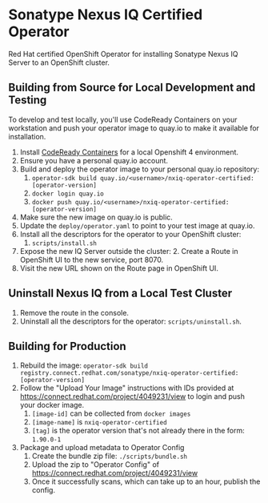 # Sonatype Nexus IQ Certified Operator
Red Hat certified OpenShift Operator for installing Sonatype Nexus IQ Server
to an OpenShift cluster.

## Building from Source for Local Development and Testing

To develop and test locally, you'll use CodeReady Containers on your workstation
and push your operator image to quay.io to make it available for installation.

1. Install [CodeReady Containers](https://developers.redhat.com/products/codeready-containers/overview)
   for a local Openshift 4 environment.
2. Ensure you have a personal quay.io account.
3. Build and deploy the operator image to your personal quay.io repository:
   1. `operator-sdk build quay.io/<username>/nxiq-operator-certified:[operator-version]`
   2. `docker login quay.io`
   3. `docker push quay.io/<username>/nxiq-operator-certified:[operator-version]`
5. Make sure the new image on quay.io is public.
6. Update the `deploy/operator.yaml` to point to your test image at quay.io.
7. Install all the descriptors for the operator to your OpenShift cluster:
   1. `scripts/install.sh`
8. Expose the new IQ Server outside the cluster: 
   2. Create a Route in OpenShift UI to the new service, port 8070.
9. Visit the new URL shown on the Route page in OpenShift UI.
  
## Uninstall Nexus IQ from a Local Test Cluster

1. Remove the route in the console.
2. Uninstall all the descriptors for the operator: `scripts/uninstall.sh`.

## Building for Production

1. Rebuild the image: 
   `operator-sdk build registry.connect.redhat.com/sonatype/nxiq-operator-certified:[operator-version]`
2. Follow the "Upload Your Image" instructions with IDs provided at
   https://connect.redhat.com/project/4049231/view to login and push 
   your docker image.
   1. `[image-id]` can be collected from `docker images`
   2. `[image-name]` is `nxiq-operator-certified`
   3. `[tag]` is the operator version that's not already there in the form: `1.90.0-1`
3. Package and upload metadata to Operator Config
   1. Create the bundle zip file: `./scripts/bundle.sh`
   2. Upload the zip to "Operator Config" of
     https://connect.redhat.com/project/4049231/view
   3. Once it successfully scans, which can take up to an hour, publish the config.
